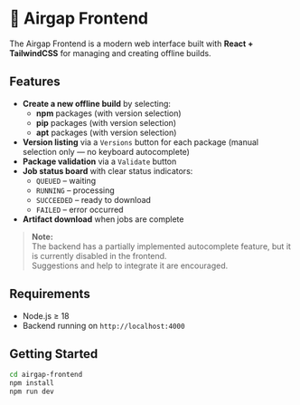 # 🎨 Airgap Frontend

The Airgap Frontend is a modern web interface built with **React + TailwindCSS** for managing and creating offline builds.

## Features
- **Create a new offline build** by selecting:
  - **npm** packages (with version selection)
  - **pip** packages (with version selection)
  - **apt** packages (with version selection)
- **Version listing** via a `Versions` button for each package (manual selection only — no keyboard autocomplete)
- **Package validation** via a `Validate` button
- **Job status board** with clear status indicators:  
  - `QUEUED` – waiting  
  - `RUNNING` – processing  
  - `SUCCEEDED` – ready to download  
  - `FAILED` – error occurred
- **Artifact download** when jobs are complete

> **Note:**  
> The backend has a partially implemented autocomplete feature, but it is currently disabled in the frontend.  
> Suggestions and help to integrate it are encouraged.

## Requirements
- Node.js ≥ 18
- Backend running on `http://localhost:4000`

## Getting Started
```bash
cd airgap-frontend
npm install
npm run dev
